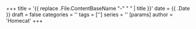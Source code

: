 +++
title = '{{ replace .File.ContentBaseName "-" " " | title }}'
date = {{ .Date }}
draft = false
categories = ''
tags = ['']
series = ''
[params]
  author = 'Homecat'
+++

<!--more-->
